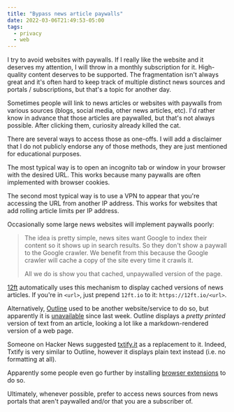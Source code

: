 ```yaml
---
title: "Bypass news article paywalls"
date: 2022-03-06T21:49:53-05:00
tags:
  - privacy
  - web
---
```


I try to avoid websites with paywalls. If I really like the website and it
deserves my attention, I will throw in a monthly subscription for it.
High-quality content deserves to be supported. The fragmentation isn't always
great and it's often hard to keep track of multiple distinct news sources and
portals / subscriptions, but that's a topic for another day.

Sometimes people will link to news articles or websites with paywalls from
various sources (blogs, social media, other news articles, etc). I'd rather
know in advance that those articles are paywalled, but that's not always
possible. After clicking them, curiosity already killed the cat.

There are several ways to access those as one-offs. I will add a disclaimer
that I do not publicly endorse any of those methods, they are just mentioned
for educational purposes.

<!--more-->

The most typical way is to open an incognito tab or window in your browser with
the desired URL. This works because many paywalls are often implemented with
browser cookies.

The second most typical way is to use a VPN to appear that you're accessing the
URL from another IP address. This works for websites that add rolling article
limits per IP address.

Occasionally some large news websites will implement paywalls poorly:

> The idea is pretty simple, news sites want Google to index their content so
> it shows up in search results. So they don't show a paywall to the Google
> crawler. We benefit from this because the Google crawler will cache a copy of
> the site every time it crawls it.
>
> All we do is show you that cached, unpaywalled version of the page.

[12ft](https://12ft.io/) automatically uses this mechanism to display cached
versions of news articles. If you're in `<url>`, just prepend `12ft.io` to it:
`https://12ft.io/<url>`.

Alternatively, [Outline](https://outline.com/) used to be another
website/service to do so, but apparently it is
[unavailable](https://news.ycombinator.com/item?id=30564665) since last week.
Outline displays a _pretty printed_ version of text from an article, looking a
lot like a markdown-rendered version of a web page.

Someone on Hacker News suggested [txtify.it](https://txtify.it/) as a
replacement to it. Indeed, Txtify is very similar to Outline, however it
displays plain text instead (i.e. no formatting at all).

Apparently some people even go further by installing [browser
extensions](https://github.com/iamadamdev/bypass-paywalls-chrome) to do so.

Ultimately, whenever possible, prefer to access news sources from news portals
that aren't paywalled and/or that you are a subscriber of.
